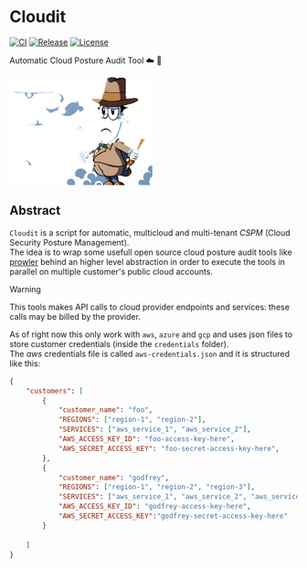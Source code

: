 # Cloudit
[![CI](https://github.com/rooted-io/cloudit/actions/workflows/ci.yaml/badge.svg)](https://github.com/rooted-io/cloudit/actions/workflows/ci.yaml)  [![Release](https://github.com/rooted-io/cloudit/actions/workflows/release.yaml/badge.svg)](https://github.com/rooted-io/cloudit/actions/workflows/release.yaml)  [![License](https://img.shields.io/badge/License-Apache%202.0-blue.svg)](https://opensource.org/licenses/Apache-2.0)



Automatic Cloud Posture Audit Tool ☁️ 🔬  

<img src="docs/images/tool-logo.png" alt="Cloudit Logo" width="250" height="190"> 

## Abstract


`Cloudit` is a script for automatic, multicloud and  multi-tenant *CSPM* (Cloud Security Posture Management).  
The idea is to wrap some usefull open source cloud posture audit tools like [prowler](https://github.com/prowler-cloud/prowler)  behind an higher level abstraction in order to execute the tools in parallel on multiple customer's public cloud accounts.  

> [!WARNING]  
> This tools makes API calls to cloud provider endpoints and services: these calls may be billed by the provider.  

As of right now this only work with `aws`, `azure` and `gcp` and uses json files to store customer credentials (inside the `credentials` folder).  
The *aws* credentials file is called `aws-credentials.json` and it is structured like this:  

```json
{
    "customers": [
        {
            "customer_name": "foo",
            "REGIONS": ["region-1", "region-2"],
            "SERVICES": ["aws_service_1", "aws_service_2"],
            "AWS_ACCESS_KEY_ID": "foo-access-key-here",
            "AWS_SECRET_ACCESS_KEY": "foo-secret-access-key-here",
        },
        {
            "customer_name": "godfrey",
            "REGIONS": ["region-1", "region-2", "region-3"],
            "SERVICES": ["aws_service_1", "aws_service_2", "aws_service_3"],
            "AWS_ACCESS_KEY_ID": "godfrey-access-key-here",
            "AWS_SECRET_ACCESS_KEY":"godfrey-secret-access-key-here"
        }

    ]
}
```   

